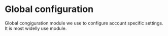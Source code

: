 # Global configuration

Global congiguration module we use to configure account specific settings. It is most widelly use module.

